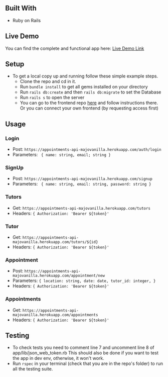 ## Built With

- Ruby on Rails

## Live Demo

You can find the complete and functional app here:
[Live Demo Link](https://z6q65i.csb.app/)

## Setup

- To get a local copy up and running follow these simple example steps.
  - Clone the repo and cd in it.
  - Run `bundle install` to get all gems installed on your directory
  - Run `rails db:create` and then `rails db:migrate` to set the Database
  - Run `rails s` to open the server
  - You can go to the frontend repo [here](https://github.com/loricallum/ML_frontend) and follow instructions there. Or you can connect your own frontend (by requesting access first)

## Usage

### Login 

- Post: `https://appointments-api-majovanilla.herokuapp.com/auth/login`
- Parameters:
 ` { name: string,
    email; string
  }`

### SignUp 

- Post: `https://appointments-api-majovanilla.herokuapp.com/signup`
- Parameters:
 ` { name: string,
    email: string,
    password: string
  }`

### Tutors 

- Get: `https://appointments-api-majovanilla.herokuapp.com/tutors`
- Headers:
 `{ Authorization: 'Bearer ${token}'`

### Tutor

- Get: `https://appointments-api-majovanilla.herokuapp.com/tutors/${id}`
- Headers:
 `{ Authorization: 'Bearer ${token}'`

### Appointment 

- Post: `https://appointments-api-majovanilla.herokuapp.com/appointment/new`
- Parameters:
`{
  location: string,
  date: date,
  tutor_id: integer,
  }`
- Headers:
 `{ Authorization: 'Bearer ${token}'`

### Appointments

- Get: `https://appointments-api-majovanilla.herokuapp.com/appointments`
- Headers:
 `{ Authorization: 'Bearer ${token}'`


## Testing

- To check tests you need to comment line 7 and uncomment line 8 of app/lib/json_web_token.rb
  This should also be done if you want to test the app in dev env, otherwise, it won't work.
- Run `rspec` in your terminal (check that you are in the repo's folder) to run all the testing suite.

